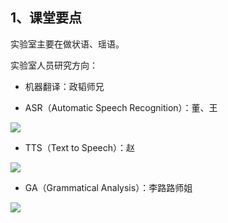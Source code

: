## 1、课堂要点

实验室主要在做状语、瑶语。

实验室人员研究方向：

- 机器翻译：政韬师兄

- ASR（Automatic Speech Recognition）：董、王

![](https://cdn.sa.net/2024/04/09/4KR7eIm16EhZVlB.webp)

- TTS（Text to Speech）：赵

![](https://cdn.sa.net/2024/04/09/dLgvXpmtEFs6qPl.webp)

- GA（Grammatical Analysis）：李路路师姐

![](https://cdn.sa.net/2024/04/09/da5egqOoCZlBuMb.webp)